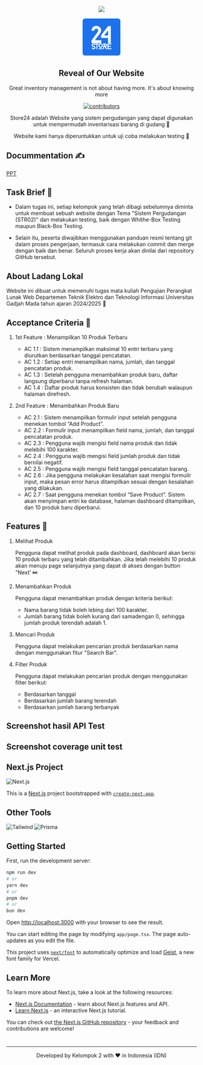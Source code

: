 <p align="center">
 <img width="1000px" src="documentation/anggotakelompokppl.png" />
</p>
<p align="center">
 <img width="100px" src="documentation/loho 24.png" />
 <h2 align="center">Reveal of Our Website</h2>
 <p align="center">Great inventory management is not about having more. It's about knowing more</p>
</p>
<p align="center">
    <a href="https://github.com/ranisedangbekerja/store24/graphs/contributors">
       <img src="https://img.shields.io/badge/contributors-5-green" alt="contributors"/>
    </a>
</p>

<p align="center">
 <p align="center"> Store24 adalah Website yang sistem pergudangan yang dapat digunakan untuk mempermudah inventarisasi barang di gudang 🏬 </p>
 <p align="center">Website kami hanya diperuntukkan untuk uji coba melakukan testing 📝</p>
</p>

## Docummentation ✍️
[PPT](https://docs.google.com/presentation/d/1DQ_MtBFeB1iJCd_EfT3ndgKKE2uFU9X9GoP5wlxMUqA/edit?usp=sharing)


## Task Brief 🌱

* Dalam tugas ini, setiap kelompok yang telah dibagi sebelumnya diminta untuk membuat sebuah website dengan Tema "Sistem Pergudangan (STR02)" dan melakukan testing, baik dengan Whithe-Box Testing maupun Black-Box Testing.

* Selain itu, peserta diwajibkan menggunakan panduan resmi tentang git dalam proses pengerjaan, termasuk cara melakukan commit dan merge dengan baik dan benar. Seluruh proses kerja akan dinilai dari repository GitHub tersebut.

## About Ladang Lokal
Website ini dibuat untuk memenuhi tugas mata kuliah Pengujian Perangkat Lunak Web Departemen Teknik Elektro dan Teknologi Informasi Universitas Gadjah Mada tahun ajaran 2024/2025 🏫

## Acceptance Criteria 🌱 
1.  1st Feature : Menampilkan 10 Produk Terbaru

    * AC 1.1 : Sistem menampilkan maksimal 10 entri terbaru yang diurutkan berdasarkan tanggal pencatatan.
    * AC 1.2 : Setiap entri menampilkan nama, jumlah, dan tanggal pencatatan produk.
    * AC 1.3 : Setelah pengguna menambahkan produk baru, daftar langsung diperbarui tanpa refresh halaman.
    * AC 1.4 : Daftar produk harus konsisten dan tidak berubah walaupun halaman direfresh.

3. 2nd Feature : Menambahkan Produk Baru

   * AC 2.1 : Sistem menampilkan formulir input setelah pengguna menekan tombol “Add Product”.
   * AC 2.2 : Formulir input menampilkan field nama, jumlah, dan tanggal pencatatan produk.
   * AC 2.3 : Pengguna wajib mengisi field nama produk dan tidak melebihi 100 karakter.
   * AC 2.4 : Pengguna wajib mengisi field jumlah produk dan tidak bernilai negatif.
   * AC 2.5 : Pengguna wajib mengisi field tanggal pencatatan barang.
   * AC 2.6 : Jika pengguna melakukan kesalahan saat mengisi formulir input, maka pesan error harus ditampilkan sesuai dengan kesalahan yang dilakukan.
   * AC 2.7 : Saat pengguna menekan tombol “Save Product”. Sistem akan menyimpan entri ke database, halaman dashboard ditampilkan, dan 10 produk baru diperbarui.


## Features 💼 
1. Melihat Produk

   Pengguna dapat melihat produk pada dashboard, dashboard akan berisi 10 produk terbaru yang telah ditambahkan. Jika telah melebihi 10 produk akan menuju page selanjutnya yang dapat di akses dengan button "Next' ⏭️

2. Menambahkan Produk

   Pengguna dapat menambahkan produk dengan kriteria berikut:
   * Nama barang tidak boleh lebing dari 100 karakter.
   * Jumlah barang tidak boleh kurang dari samadengan 0, sehingga jumlah produk terendah adalah 1.
3. Mencari Produk

   Pengguna dapat melakukan pencarian produk berdasarkan nama dengan menggunakan fitur "Search Bar". 
4. Filter Produk

   Pengguna dapat melakukan pencarian produk dengan menggunakan filter berikut:
   * Berdasarkan tanggal
   * Berdasarkan jumlah barang terendah
   * Berdasarkan jumlah barang terbanyak

## Screenshot hasil API Test
## Screenshot coverage unit test

## Next.js Project 
![Next.js](https://img.shields.io/badge/next%20js-000000?style=for-the-badge&logo=nextdotjs&logoColor=white)

This is a [Next.js](https://nextjs.org) project bootstrapped with [`create-next-app`](https://nextjs.org/docs/app/api-reference/cli/create-next-app).

## Other Tools
![Tailwind](https://img.shields.io/badge/Tailwind_CSS-38B2AC?style=for-the-badge&logo=tailwind-css&logoColor=white) ![Prisma](https://img.shields.io/badge/Prisma-3982CE?style=for-the-badge&logo=Prisma&logoColor=white)

## Getting Started

First, run the development server:

```bash
npm run dev
# or
yarn dev
# or
pnpm dev
# or
bun dev
```

Open [http://localhost:3000](http://localhost:3000) with your browser to see the result.

You can start editing the page by modifying `app/page.tsx`. The page auto-updates as you edit the file.

This project uses [`next/font`](https://nextjs.org/docs/app/building-your-application/optimizing/fonts) to automatically optimize and load [Geist](https://vercel.com/font), a new font family for Vercel.

## Learn More

To learn more about Next.js, take a look at the following resources:

- [Next.js Documentation](https://nextjs.org/docs) - learn about Next.js features and API.
- [Learn Next.js](https://nextjs.org/learn) - an interactive Next.js tutorial.

You can check out [the Next.js GitHub repository](https://github.com/vercel/next.js) - your feedback and contributions are welcome!

#

<hr>
<p align="center">
Developed by Kelompok 2 with ❤️ in Indonesia (IDN)
</p>
